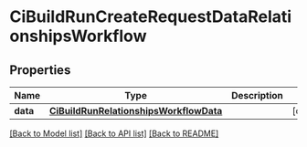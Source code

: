 # CiBuildRunCreateRequestDataRelationshipsWorkflow

## Properties
Name | Type | Description | Notes
------------ | ------------- | ------------- | -------------
**data** | [**CiBuildRunRelationshipsWorkflowData**](CiBuildRunRelationshipsWorkflowData.md) |  | [optional] 

[[Back to Model list]](../README.md#documentation-for-models) [[Back to API list]](../README.md#documentation-for-api-endpoints) [[Back to README]](../README.md)


